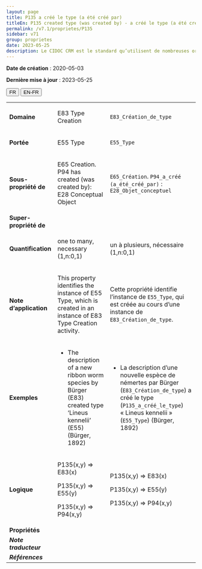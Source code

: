 ```yaml
---
layout: page
title: P135 a créé le type (a été créé par)
titleEn: P135 created type (was created by) - a créé le type (a été créé par)
permalink: /v7.1/proprietes/P135
sidebar: v71
group: proprietes
date: 2023-05-25
description: Le CIDOC CRM est le standard qu’utilisent de nombreuses organisations pour l’échange et l’intégration de jeux de données et de spécifications patrimoniales. Il est développé et maintenu à jour exclusivement en anglais par le CRM SIG, un sous-groupe du Conseil international des musées (ICOM). Ceci est une traduction officielle en français développée par la Traduction en français du CIDOC CRM, une initiative qui offre une version française à jour et accessible ouvertement et gratuitement du standard CIDOC CRM et en démocratise l'usage dans la communauté patrimoniale francophone. ------------ The CIDOC CRM is the standard used by many heritage organizations for the exchange and integration of museum collection datasets and specifications. It is developed and maintained exclusively in English by the CRM SIG, a subgroup of the International Council of Museums (ICOM). This is an official translation developed by the Traduction en français du CIDOC CRM, an initiative offering an open, up-to-date, and free French version of the CIDOC CRM standard, and democratizing its use in the francophone heritage community.
---
```


**Date de création** : 2020-05-03

**Dernière mise à jour** : 2023-05-25

<div class="lang-buttons">
 <button id="fr" class="activate">FR</button>
 <button id="en-fr">EN-FR</button>
</div>

<table>
<tbody>
<tr>
<td><strong>Domaine</strong></td>
<td class="en">
<p>E83 Type Creation</p>
</td>
<td>
<p><code class="language-plaintext highlighter-rouge">E83_Création_de_type</code></p>
</td>
</tr>
<tr>
<td><strong>Portée</strong></td>
<td class="en">
<p>E55 Type</p>
</td>
<td>
<p><code class="language-plaintext highlighter-rouge">E55_Type</code></p>
</td>
</tr>
<tr>
<td><strong>Sous-propriété de</strong></td>
<td class="en">
<p>E65 Creation. P94 has created (was created by): E28 Conceptual Object</p>
</td>
<td>
<p><code class="language-plaintext highlighter-rouge">E65_Création</code>. <code class="language-plaintext highlighter-rouge">P94_a_créé (a_été_créé_par)</code> : <code class="language-plaintext highlighter-rouge">E28_Objet_conceptuel</code> </p>
</td>
</tr>
<tr>
<td><strong>Super-propriété de</strong></td>
<td class="en">
</td>
<td>
</td>
</tr>
<tr>
<td><strong>Quantification</strong></td>
<td class="en">
<p>one to many, necessary (1,n:0,1)</p>
</td>
<td>
<p>un à plusieurs, nécessaire (1,n:0,1)</p>
</td>
</tr>
<tr>
<td><strong>Note d’application</strong></td>
<td class="en">
<p>This property identifies the instance of E55 Type, which is created in an instance of E83 Type Creation activity.</p>
</td>
<td>
<p>Cette propriété identifie l’instance de <code class="language-plaintext highlighter-rouge">E55_Type</code>, qui est créée au cours d’une instance de <code class="language-plaintext highlighter-rouge">E83_Création_de_type</code>.</p>
</td>
</tr>
<tr>
<td><strong>Exemples</strong></td>
<td class="en">
<ul>
<li><p>The description of a new ribbon worm species by Bürger (E83) created type ‘Lineus kennelii’ (E55) (Bürger, 1892)</p>
</li>
</ul>
</td>
<td>
<ul>
<li><p>La description d’une nouvelle espèce de némertes par Bürger (<code class="language-plaintext highlighter-rouge">E83_Création_de_type</code>) a créé le type (<code class="language-plaintext highlighter-rouge">P135_a_créé_le_type</code>) « Lineus kennelii » (<code class="language-plaintext highlighter-rouge">E55_Type</code>) (Bürger, 1892)</p>
</li>
</ul>
</td>
</tr>
<tr>
<td><strong>Logique</strong></td>
<td class="en">
<p>P135(x,y) ⇒ E83(x)</p>
<p>P135(x,y) ⇒ E55(y)</p>
<p>P135(x,y) ⇒ P94(x,y)</p>
</td>
<td>
<p>P135(x,y) ⇒ E83(x)</p>
<p>P135(x,y) ⇒ E55(y)</p>
<p>P135(x,y) ⇒ P94(x,y)</p>
</td>
</tr>
<tr>
<td><strong>Propriétés</strong></td>
<td class="en">
</td>
<td>
</td>
</tr>
<tr>
<td><strong><em>Note traducteur</em></strong></td>
<td colspan="2">
</td>
</tr>
<tr>
<td><strong><em>Références</em></strong></td>
<td colspan="2">
</td>
</tr>
</tbody>
</table>

